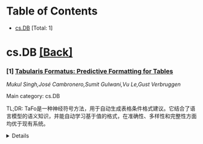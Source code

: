 <div id=toc></div>

# Table of Contents

- [cs.DB](#cs.DB) [Total: 1]


<div id='cs.DB'></div>

# cs.DB [[Back]](#toc)

### [1] [Tabularis Formatus: Predictive Formatting for Tables](https://arxiv.org/abs/2508.11121)
*Mukul Singh,José Cambronero,Sumit Gulwani,Vu Le,Gust Verbruggen*

Main category: cs.DB

TL;DR: TaFo是一种神经符号方法，用于自动生成表格条件格式建议。它结合了语言模型的语义知识，并能自动学习基于值的格式，在准确性、多样性和完整性方面均优于现有系统。


<details>
  <summary>Details</summary>
Motivation: 电子表格中的条件格式规则创建复杂，需要技术知识和经验，且现有方法在用户无感知、规则创建难度大和界面不足等方面存在挑战。

Method: 本文提出了TaFo，一种神经符号方法，用于生成表格的条件格式建议。TaFo借鉴了基于组件的合成系统，并扩展了语言模型的语义知识和多样性保留规则排序。与以往侧重结构格式的方法不同，TaFo独特地融入了基于值的格式化，自动学习规则触发器和相关的视觉格式属性，从而实现完全预测和自动化的格式，无需用户指定。

Result: 实验结果表明，TaFo生成的格式建议比现有系统更准确、多样和完整。在匹配用户添加的真实规则方面，TaFo的性能优于现有系统15.6%—26.5%。

Conclusion: TaFo通过实现完全预测和自动化的表格条件格式，显著提高了格式建议的质量和效率，简化了用户的操作，解决了现有方法在规则创建和用户体验上的痛点。

Abstract: Spreadsheet manipulation software are widely used for data management and
analysis of tabular data, yet the creation of conditional formatting (CF) rules
remains a complex task requiring technical knowledge and experience with
specific platforms. In this paper we present TaFo, a neuro-symbolic approach to
generating CF suggestions for tables, addressing common challenges such as user
unawareness, difficulty in rule creation, and inadequate user interfaces. TaFo
takes inspiration from component based synthesis systems and extends them with
semantic knowledge of language models and a diversity preserving rule
ranking.Unlike previous methods focused on structural formatting, TaFo uniquely
incorporates value-based formatting, automatically learning both the rule
trigger and the associated visual formatting properties for CF rules. By
removing the dependency on user specification used by existing techniques in
the form of formatted examples or natural language instruction, TaFo makes
formatting completely predictive and automated for the user. To evaluate TaFo,
we use a corpus of 1.8 Million public workbooks with CF and manual formatting.
We compare TaFo against a diverse set of symbolic and neural systems designed
for or adapted for the task of table formatting. Our results show that TaFo
generates more accurate, diverse and complete formatting suggestions than
current systems and outperforms these by 15.6\%--26.5\% on matching user added
ground truth rules in tables.

</details>
